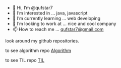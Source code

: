 - 👋 Hi, I’m @qufstar7
- 👀 I’m interested in ... java, javascript
- 🌱 I’m currently learning ... web developing
- 💞️ I’m looking to work at ... nice and cool company
- 📫 How to reach me ... qufstar7@gmail.com

look around my github repositories.

to see algorithm repo [Algorithm](https://github.com/qufstar7/Algorithm)

to see TIL repo [TIL](https://github.com/qufstar7/TIL)
<!---
qufstar7/qufstar7 is a ✨ special ✨ repository because its `README.md` (this file) appears on your GitHub profile.
You can click the Preview link to take a look at your changes.
--->
